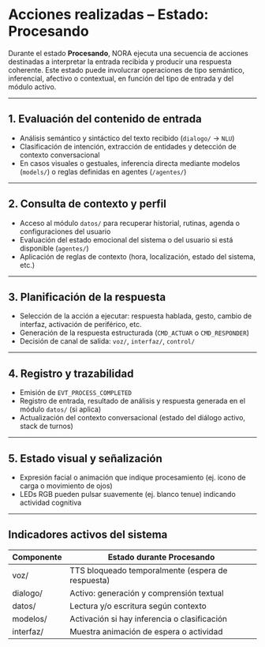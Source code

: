 # Acciones realizadas – Estado: Procesando

Durante el estado **Procesando**, NORA ejecuta una secuencia de acciones destinadas a interpretar la entrada recibida y producir una respuesta coherente. Este estado puede involucrar operaciones de tipo semántico, inferencial, afectivo o contextual, en función del tipo de entrada y del módulo activo.

---

## 1. Evaluación del contenido de entrada

- Análisis semántico y sintáctico del texto recibido (`dialogo/` → `NLU`)
- Clasificación de intención, extracción de entidades y detección de contexto conversacional
- En casos visuales o gestuales, inferencia directa mediante modelos (`models/`) o reglas definidas en agentes (`/agentes/`)

---

## 2. Consulta de contexto y perfil

- Acceso al módulo `datos/` para recuperar historial, rutinas, agenda o configuraciones del usuario
- Evaluación del estado emocional del sistema o del usuario si está disponible (`agentes/`)
- Aplicación de reglas de contexto (hora, localización, estado del sistema, etc.)

---

## 3. Planificación de la respuesta

- Selección de la acción a ejecutar: respuesta hablada, gesto, cambio de interfaz, activación de periférico, etc.
- Generación de la respuesta estructurada (`CMD_ACTUAR` o `CMD_RESPONDER`)
- Decisión de canal de salida: `voz/`, `interfaz/`, `control/`

---

## 4. Registro y trazabilidad

- Emisión de `EVT_PROCESS_COMPLETED`
- Registro de entrada, resultado de análisis y respuesta generada en el módulo `datos/` (si aplica)
- Actualización del contexto conversacional (estado del diálogo activo, stack de turnos)

---

## 5. Estado visual y señalización

- Expresión facial o animación que indique procesamiento (ej. icono de carga o movimiento de ojos)
- LEDs RGB pueden pulsar suavemente (ej. blanco tenue) indicando actividad cognitiva

---

## Indicadores activos del sistema

| Componente        | Estado durante Procesando                    |
|-------------------|-----------------------------------------------|
| voz/              | TTS bloqueado temporalmente (espera de respuesta) |
| dialogo/          | Activo: generación y comprensión textual      |
| datos/            | Lectura y/o escritura según contexto          |
| modelos/          | Activación si hay inferencia o clasificación  |
| interfaz/         | Muestra animación de espera o actividad       |

